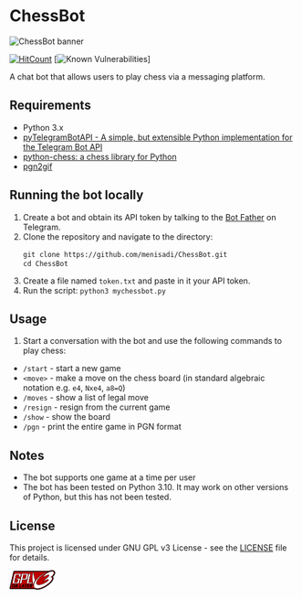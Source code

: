 # ChessBot


![ChessBot banner](banner.png)

[![HitCount](http://hits.dwyl.com/menisadi/ChessBot.svg)](http://hits.dwyl.com/menisadi/ChessBot)
[![Known Vulnerabilities](https://snyk.io/test/github/menisadi/ChessBot/badge.svg)]


A chat bot that allows users to play chess via a messaging platform.


## Requirements

- Python 3.x
- [pyTelegramBotAPI - A simple, but extensible Python implementation for the Telegram Bot API](https://github.com/eternnoir/pyTelegramBotAPI)
- [python-chess: a chess library for Python](https://github.com/niklasf/python-chess)
- [pgn2gif](https://github.com/dn1z/pgn2gif)

## Running the bot locally

1. Create a bot and obtain its API token by talking to the [Bot Father](https://telegram.me/botfather) on Telegram.
2. Clone the repository and navigate to the directory:
    ```
    git clone https://github.com/menisadi/ChessBot.git
    cd ChessBot
    ```
3. Create a file named `token.txt` and paste in it your API token.
4. Run the script: `python3 mychessbot.py`

## Usage

1. Start a conversation with the bot and use the following commands to play chess:
- `/start` - start a new game
- `<move>` - make a move on the chess board (in standard algebraic notation e.g. `e4`, `Nxe4`, `a8=Q`)
- `/moves` - show a list of legal move
- `/resign` - resign from the current game
- `/show` - show the board
- `/pgn` - print the entire game in PGN format

## Notes

- The bot supports one game at a time per user
- The bot has been tested on Python 3.10. It may work on other versions of Python, but this has not been tested.

## License

This project is licensed under GNU GPL v3 License - see the [LICENSE](LICENSE) file for details.  

<img src="Graphics/gplv3.png" alt="drawing" width="80"/>

